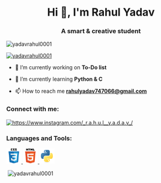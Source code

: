 <h1 align="center">Hi 👋, I'm Rahul Yadav</h1>
<h3 align="center">A smart & creative student</h3>

<p align="left"> <img src="https://komarev.com/ghpvc/?username=yadavrahul0001&label=Profile%20views&color=0e75b6&style=flat" alt="yadavrahul0001" /> </p>

<p align="left"> <a href="https://github.com/ryo-ma/github-profile-trophy"><img src="https://github-profile-trophy.vercel.app/?username=yadavrahul0001" alt="yadavrahul0001" /></a> </p>

- 🔭 I’m currently working on **To-Do list**

- 🌱 I’m currently learning **Python & C**

- 📫 How to reach me **rahulyadav747066@gmail.com**

<h3 align="left">Connect with me:</h3>
<p align="left">
<a href="https://instagram.com/https://www.instagram.com/_r.a.h.u.l__y.a.d.a.v_/" target="blank"><img align="center" src="https://raw.githubusercontent.com/rahuldkjain/github-profile-readme-generator/master/src/images/icons/Social/instagram.svg" alt="https://www.instagram.com/_r.a.h.u.l__y.a.d.a.v_/" height="30" width="40" /></a>
</p>

<h3 align="left">Languages and Tools:</h3>
<p align="left"> <a href="https://www.w3schools.com/css/" target="_blank" rel="noreferrer"> <img src="https://raw.githubusercontent.com/devicons/devicon/master/icons/css3/css3-original-wordmark.svg" alt="css3" width="40" height="40"/> </a> <a href="https://www.w3.org/html/" target="_blank" rel="noreferrer"> <img src="https://raw.githubusercontent.com/devicons/devicon/master/icons/html5/html5-original-wordmark.svg" alt="html5" width="40" height="40"/> </a> <a href="https://www.python.org" target="_blank" rel="noreferrer"> <img src="https://raw.githubusercontent.com/devicons/devicon/master/icons/python/python-original.svg" alt="python" width="40" height="40"/> </a> </p>

<p>&nbsp;<img align="center" src="https://github-readme-stats.vercel.app/api?username=yadavrahul0001&show_icons=true&locale=en" alt="yadavrahul0001" /></p>
